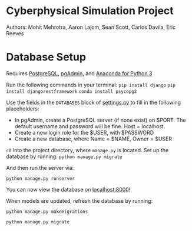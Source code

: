 # Cyberphysical Simulation Project
Authors:
Mohit Mehrotra, Aaron Lajom, Sean Scott, Carlos Davila, Eric Reeves

# Database Setup
Requires [PostgreSQL](https://www.postgresql.org/download/), [pgAdmin](https://www.pgadmin.org/download/), and [Anaconda for Python 3](https://www.continuum.io/downloads)

Run the following commands in your terminal:
`pip install django`
`pip install djangorestframework`
`conda install psycopg2`

Use the fields in the `DATABASES` block of [settings.py](CYB_PHYS_CAPSTONE/CYB_PHYS_CAPSTONE/settings.py) to fill in the following placeholders:
- In pgAdmin, create a PostgreSQL server (if none exist) on $PORT. The default username and password will be fine. Host = localhost.
- Create a new login role for the $USER, with $PASSWORD
- Create a new database, where Name = $NAME, Owner = $USER

`cd` into the project directory, where `manage.py` is located. Set up the database by running:
`python manage.py migrate`

And then run the server via:

`python manage.py runserver`

You can now view the database on [localhost:8000](http://localhost:8000)!

When models are updated, refresh the database by running:

`python manage.py makemigrations`

`python manage.py migrate`
